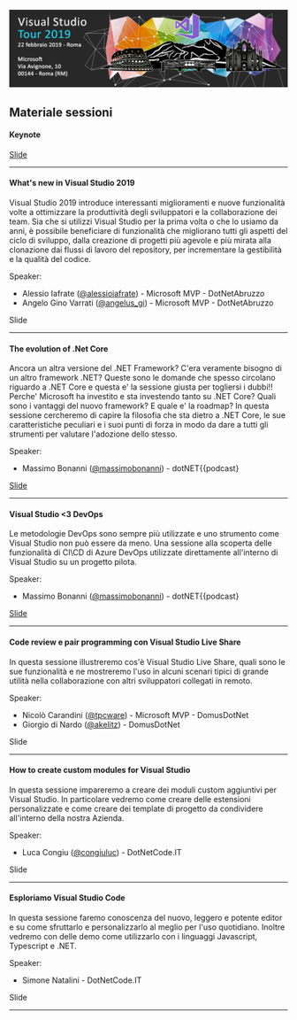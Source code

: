 ![](images/Header-Roma.jpg)


## Materiale sessioni

#### Keynote
<a href="01-KeyNote%2FVisual%20Studio%20Tour%202019%20-%20Rome%20-%20KeyNote.pdf" target="_blank">Slide</a>

---
#### What's new in Visual Studio 2019 
Visual Studio 2019 introduce interessanti miglioramenti e nuove funzionalità volte a ottimizzare la produttività degli sviluppatori e la collaborazione dei team. Sia che si utilizzi Visual Studio per la prima volta o che lo usiamo da anni, è possibile beneficiare di funzionalità che migliorano tutti gli aspetti del ciclo di sviluppo, dalla creazione di progetti più agevole e più mirata alla clonazione dai flussi di lavoro del repository, per incrementare la gestibilità e la qualità del codice.

Speaker: 
- Alessio Iafrate (<a href="https://twitter.com/alessioiafrate" target="_blank">@alessioiafrate</a>) - Microsoft MVP - DotNetAbruzzo
- Angelo Gino Varrati (<a href="https://twitter.com/angelus_gi" target="_blank">@angelus_gi</a>) - Microsoft MVP - DotNetAbruzzo

Slide

---
#### The evolution of .Net Core 
Ancora un altra versione del .NET Framework? C'era veramente bisogno di un altro framework .NET? Queste sono le domande che spesso circolano riguardo a .NET Core e questa e' la sessione giusta per togliersi i dubbi!! Perche' Microsoft ha investito e sta investendo tanto su .NET Core? Quali sono i vantaggi del nuovo framework? E quale e' la roadmap? In questa sessione cercheremo di capire la filosofia che sta dietro a .NET Core, le sue caratteristiche peculiari e i suoi punti di forza in modo da dare a tutti gli strumenti per valutare l'adozione dello stesso.

Speaker: 
- Massimo Bonanni (<a href="https://twitter.com/massimobonanni" target="_blank">@massimobonanni</a>) - dotNET{{podcast}

<a href="03-The%20evolution%20of%20.Net%20Core%2FThe%20evolution%20of%20.NET%20Core%20-%20Rome.pdf" target="_blank">Slide</a>

---
#### Visual Studio <3 DevOps
Le metodologie DevOps sono sempre più utilizzate e uno strumento come Visual Studio non può essere da meno. Una sessione alla scoperta delle funzionalità di CI\CD di Azure DevOps utilizzate direttamente all'interno di Visual Studio su un progetto pilota.

Speaker: 
- Massimo Bonanni (<a href="https://twitter.com/massimobonanni" target="_blank">@massimobonanni</a>) - dotNET{{podcast}

<a href="04-Visual%20%20Studio%20loves%20DevOps%2FVisual%20Studio%20loves%20DevOps.pdf" target="_blank">Slide</a>

---
#### Code review e pair programming con Visual Studio Live Share
In questa sessione illustreremo cos'è Visual Studio Live Share, quali sono le sue funzionalità e ne mostreremo l'uso in alcuni scenari tipici di grande utilità nella collaborazione con altri sviluppatori collegati in remoto.

Speaker:
- Nicolò Carandini (<a href="https://twitter.com/tpcware" target="_blank">@tpcware</a>) - Microsoft MVP - DomusDotNet
- Giorgio di Nardo (<a href="https://twitter.com/akelitz" target="_blank">@akelitz</a>) - DomusDotNet

Slide

---
#### How to create custom modules for Visual Studio

In questa sessione impareremo a creare dei moduli custom aggiuntivi per Visual Studio. In particolare vedremo come creare delle estensioni personalizzate e come creare dei template di progetto da condividere all'interno della nostra Azienda.

Speaker: 
- Luca Congiu (<a href="https://twitter.com/congiuluc" target="_blank">@congiuluc</a>) - DotNetCode.IT

Slide

---
#### Esploriamo Visual Studio Code 

In questa sessione faremo conoscenza del nuovo, leggero e potente editor e su come sfruttarlo e personalizzarlo al meglio per l'uso quotidiano. Inoltre vedremo con delle demo come utilizzarlo con i linguaggi Javascript, Typescript e .NET.

Speaker:
- Simone Natalini - DotNetCode.IT

Slide

---